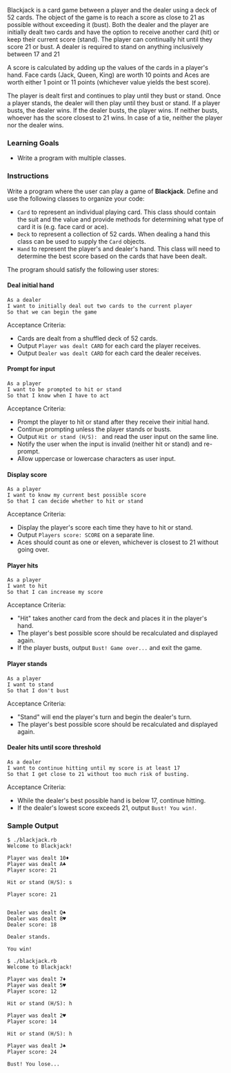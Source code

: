 Blackjack is a card game between a player and the dealer using a deck of 52 cards. The object of the game is to reach a score as close to 21 as possible without exceeding it (bust). Both the dealer and the player are initially dealt two cards and have the option to receive another card (hit) or keep their current score (stand). The player can continually hit until they score 21 or bust. A dealer is required to stand on anything inclusively between 17 and 21

A score is calculated by adding up the values of the cards in a player's hand. Face cards (Jack, Queen, King) are worth 10 points and Aces are worth either 1 point or 11 points (whichever value yields the best score).

The player is dealt first and continues to play until they bust or stand. Once a player stands, the dealer will then play until they bust or stand. If a player busts, the dealer wins. If the dealer busts, the player wins. If neither busts, whoever has the score closest to 21 wins. In case of a tie, neither the player nor the dealer wins.

### Learning Goals

* Write a program with multiple classes.

### Instructions

Write a program where the user can play a game of **Blackjack**. Define and use the following classes to organize your code:

* `Card` to represent an individual playing card. This class should contain the suit and the value and provide methods for determining what type of card it is (e.g. face card or ace).
* `Deck` to represent a collection of 52 cards. When dealing a hand this class can be used to supply the `Card` objects.
* `Hand` to represent the player's and dealer's hand. This class will need to determine the best score based on the cards that have been dealt.

The program should satisfy the following user stores:

#### Deal initial hand

```no-highlight
As a dealer
I want to initially deal out two cards to the current player
So that we can begin the game
```

Acceptance Criteria:

* Cards are dealt from a shuffled deck of 52 cards.
* Output `Player was dealt CARD` for each card the player receives.
* Output `Dealer was dealt CARD` for each card the dealer receives.

#### Prompt for input

```no-highlight
As a player
I want to be prompted to hit or stand
So that I know when I have to act
```

Acceptance Criteria:

* Prompt the player to hit or stand after they receive their initial hand.
* Continue prompting unless the player stands or busts.
* Output `Hit or stand (H/S): ` and read the user input on the same line.
* Notify the user when the input is invalid (neither hit or stand) and re-prompt.
* Allow uppercase or lowercase characters as user input.

#### Display score

```no-highlight
As a player
I want to know my current best possible score
So that I can decide whether to hit or stand
```

Acceptance Criteria:
* Display the player's score each time they have to hit or stand.
* Output `Players score: SCORE` on a separate line.
* Aces should count as one or eleven, whichever is closest to 21 without going over.

#### Player hits

```no-highlight
As a player
I want to hit
So that I can increase my score
```

Acceptance Criteria:

* "Hit" takes another card from the deck and places it in the player's hand.
* The player's best possible score should be recalculated and displayed again.
* If the player busts, output `Bust! Game over...` and exit the game.

#### Player stands

```no-highlight
As a player
I want to stand
So that I don't bust
```

Acceptance Criteria:

* "Stand" will end the player's turn and begin the dealer's turn.
* The player's best possible score should be recalculated and displayed again.

#### Dealer hits until score threshold

```no-highlight
As a dealer
I want to continue hitting until my score is at least 17
So that I get close to 21 without too much risk of busting.
```

Acceptance Criteria:

* While the dealer's best possible hand is below 17, continue hitting.
* If the dealer's lowest score exceeds 21, output `Bust! You win!`.

### Sample Output

```no-highlight
$ ./blackjack.rb
Welcome to Blackjack!

Player was dealt 10♦
Player was dealt A♣
Player score: 21

Hit or stand (H/S): s

Player score: 21


Dealer was dealt Q♠
Dealer was dealt 8♥
Dealer score: 18

Dealer stands.

You win!
```

```no-highlight
$ ./blackjack.rb
Welcome to Blackjack!

Player was dealt 7♦
Player was dealt 5♥
Player score: 12

Hit or stand (H/S): h

Player was dealt 2♥
Player score: 14

Hit or stand (H/S): h

Player was dealt J♠
Player score: 24

Bust! You lose...
```
